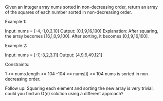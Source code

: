 Given an integer array nums sorted in non-decreasing order, return an array of the squares of each number sorted in non-decreasing order.

Example 1:

Input: nums = [-4,-1,0,3,10] Output: [0,1,9,16,100] Explanation: After squaring, the array becomes [16,1,0,9,100]. After sorting, it becomes [0,1,9,16,100].

Example 2:

Input: nums = [-7,-3,2,3,11] Output: [4,9,9,49,121]

Constraints:

1 <= nums.length <= 104 -104 <= nums[i] <= 104 nums is sorted in non-decreasing order.

Follow up: Squaring each element and sorting the new array is very trivial, could you find an O(n) solution using a different approach?
